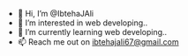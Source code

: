 - 👋 Hi, I’m @IbtehaJAli
- 👀 I’m interested in web developing..
- 🌱 I’m currently learning web developing..
- 📫 Reach me out on ibtehajali67@gmail.com

<!---
IbtehaJAli/IbtehaJAli is a ✨ special ✨ repository because its `README.md` (this file) appears on your GitHub profile.
You can click the Preview link to take a look at your changes.
--->
